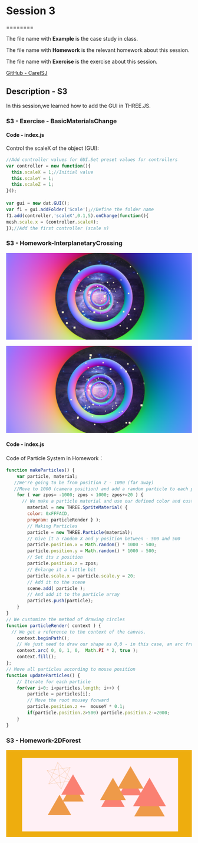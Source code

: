 # Session 3
========

The file name with **Example** is the case study in class.

The file name with **Homework** is the relevant homework about this session.

The file name with **Exercise** is the exercise about this session.

[GitHub - CarelSJ](https://github.com/CarelSJ/DAT505-GitHub)

## Description - S3 ##

In this session,we learned how to add the GUI in THREE.JS.

### S3 - Exercise - BasicMaterialsChange ###

#### Code - index.js ####
Control the scaleX of the object (GUI):
```javascript
//Add controller values for GUI.Set preset values for controllers
var controller = new function(){
  this.scaleX = 1;//Initial value
  this.scaleY = 1;
  this.scaleZ = 1;
}();

var gui = new dat.GUI();
var f1 = gui.addFolder('Scale');//Define the folder name
f1.add(controller,'scaleX',0.1,5).onChange(function(){
mesh.scale.x = (controller.scaleX);
});//Add the first controller (scale x)
```

### S3 - Homework-InterplanetaryCrossing ###
  ![S3-01](https://github.com/CarelSJ/DAT505-GitHub/blob/master/images/S3-01.png)

  ![S3-02](https://github.com/CarelSJ/DAT505-GitHub/blob/master/images/S3-02.png)
#### Code - index.js ####

Code of Particle System in Homework：
```javascript
function makeParticles() {
    var particle, material;
   //We're going to be from position Z - 1000 (far away)
   //Move to 1000 (camera position) and add a random particle to each position.
    for ( var zpos= -1000; zpos < 1000; zpos+=20 ) {
      // We make a particle material and use our defined color and custom particle rendering function.
        material = new THREE.SpriteMaterial( {
        color: 0xFFFACD,
        program: particleRender } );
        // Making Particles
        particle = new THREE.Particle(material);
        // Give it a random X and y position between - 500 and 500
        particle.position.x = Math.random() * 1000 - 500;
        particle.position.y = Math.random() * 1000 - 500;
        // Set its z position
        particle.position.z = zpos;
        // Enlarge it a little bit
        particle.scale.x = particle.scale.y = 20;
        // Add it to the scene
        scene.add( particle );
        // And add it to the particle array
        particles.push(particle);
    }
}
// We customize the method of drawing circles
function particleRender( context ) {
  // We get a reference to the context of the canvas.
    context.beginPath();
    // We just need to draw our shape as 0,0 - in this case, an arc from 0 to 2Pi or 360 - a complete circle!
    context.arc( 0, 0, 1, 0,  Math.PI * 2, true );
    context.fill();
};
// Move all particles according to mouse position
function updateParticles() {
    // Iterate for each particle
    for(var i=0; i<particles.length; i++) {
        particle = particles[i];
        // Move the root mousey forward
        particle.position.z +=  mouseY * 0.1;
        if(particle.position.z>500) particle.position.z-=2000;
    }
}
```

### S3 - Homework-2DForest ###
  ![S3-2D](https://github.com/CarelSJ/DAT505-GitHub/blob/master/images/S3-2D.png)
